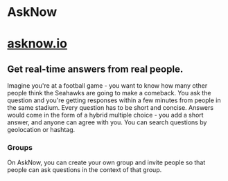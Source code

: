 # AskNow
[asknow.io](http://asknow.io)
======


## Get real-time answers from real people.

Imagine you're at a football game - you want to know how many other people think the Seahawks are going to make a comeback. You ask the question and you're getting responses within a few minutes from people in the same stadium. Every question has to be short and concise. Answers would come in the form of a hybrid multiple choice - you add a short answer, and anyone can agree with you. You can search questions by geolocation or hashtag.

### Groups
On AskNow, you can create your own group and invite people so that people can ask questions in the context of that group.
